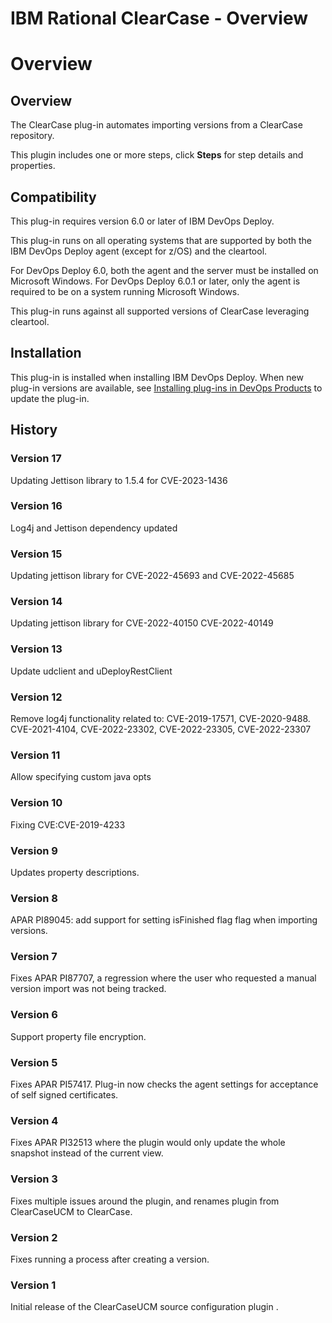
IBM Rational ClearCase - Overview
=================================

# Overview


## Overview


The ClearCase plug-in automates importing versions from a ClearCase repository.

This plugin includes one or more steps, click **Steps** for step details and properties.

## Compatibility

This plug-in requires version 6.0 or later of IBM DevOps Deploy.

This plug-in runs on all operating systems that are supported by both the IBM DevOps Deploy agent (except for z/OS) and the cleartool.

For DevOps Deploy 6.0, both the agent and the server must be installed on Microsoft Windows. For DevOps Deploy 6.0.1 or later, only the agent is required to be on a system running Microsoft Windows.

This plug-in runs against all supported versions of ClearCase leveraging cleartool.

## Installation

This plug-in is installed when installing IBM DevOps Deploy. When new plug-in versions are available, see [Installing plug-ins in DevOps Products](https://community.ibm.com/community/user/wasdevops/blogs/laurel-dickson-bull1/2022/06/13/install-plugins "Installing plug-ins in DevOps Deploy") to update the plug-in.

## History

### Version 17

Updating Jettison library to 1.5.4 for CVE-2023-1436

### Version 16

Log4j and Jettison dependency updated

### Version 15

Updating jettison library for CVE-2022-45693 and CVE-2022-45685

### Version 14

Updating jettison library for CVE-2022-40150 CVE-2022-40149

### Version 13

Update udclient and uDeployRestClient

### Version 12

Remove log4j functionality related to: CVE-2019-17571, CVE-2020-9488. CVE-2021-4104, CVE-2022-23302, CVE-2022-23305, CVE-2022-23307

### Version 11

Allow specifying custom java opts

### Version 10

Fixing CVE:CVE-2019-4233

### Version 9

Updates property descriptions.

### Version 8

APAR PI89045: add support for setting isFinished flag flag when importing versions.

### Version 7

Fixes APAR PI87707, a regression where the user who requested a manual version import was not being tracked.

### Version 6

Support property file encryption.

### Version 5

Fixes APAR PI57417. Plug-in now checks the agent settings for acceptance of self signed certificates.

### Version 4

Fixes APAR PI32513 where the plugin would only update the whole snapshot instead of the current view.

### Version 3

Fixes multiple issues around the plugin, and renames plugin from ClearCaseUCM to ClearCase.

### Version 2

Fixes running a process after creating a version.

### Version 1

Initial release of the ClearCaseUCM source configuration plugin .
